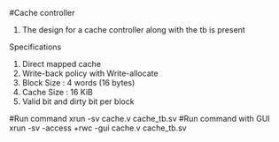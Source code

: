 #Cache controller
1. The design for a cache controller along with the tb is present

Specifications

1. Direct mapped cache
2. Write-back policy with Write-allocate
3. Block Size : 4 words (16 bytes)
4. Cache Size : 16 KiB
5. Valid bit and dirty bit per block


#Run command
xrun -sv cache.v cache_tb.sv
#Run command with GUI
xrun -sv -access +rwc -gui cache.v cache_tb.sv
